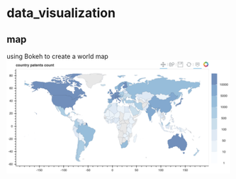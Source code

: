 # data_visualization

## map
using Bokeh to create a world map
![image](https://github.com/wangyuhsin/data_visualization/blob/main/demo%20img/map.png)
